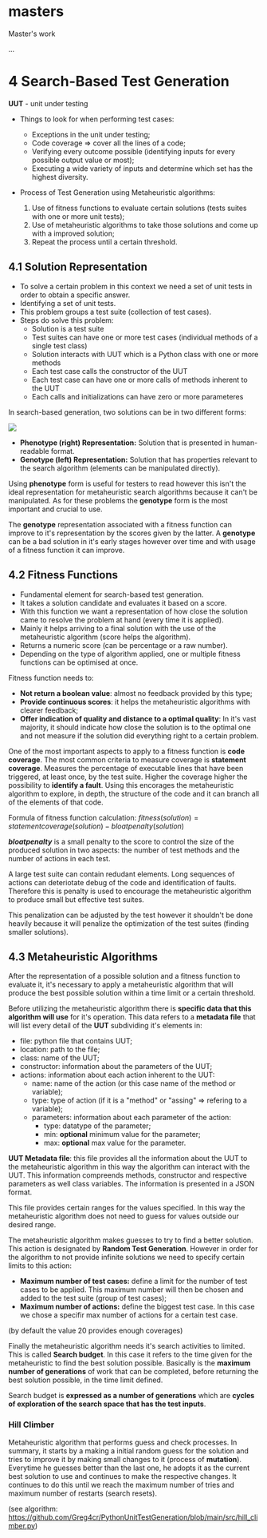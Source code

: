 # masters
Master's work

...

# 4 Search-Based Test Generation

**UUT** - unit under testing

- Things to look for when performing test cases:
    - Exceptions in the unit under testing;
    - Code coverage => cover all the lines of a code;
    - Verifying every outcome possible (identifying inputs for every possible output value or most);
    - Executing a wide variety of inputs and determine which set has the highest diversity.

- Process of Test Generation using Metaheuristic algorithms:

    1. Use of fitness functions to evaluate certain solutions (tests suites with one or more unit tests);
    2. Use of metaheuristic algorithms to take those solutions and come up with a improved solution;
    3. Repeat the process until a certain threshold.

## 4.1 Solution Representation

- To solve a certain problem in this context we need a set of unit tests in order to obtain a specific answer.
- Identifying a set of unit tests.
- This problem groups a test suite (collection of test cases).
- Steps do solve this problem:
    - Solution is a test suite
    - Test suites can have one or more test cases (individual methods of a single test class)
    - Solution interacts with UUT which is a Python class with one or more methods
    - Each test case calls the constructor of the UUT
    - Each test case can have one or more calls of methods inherent to the UUT
    - Each calls and initializations can have zero or more parameteres

In search-based generation, two solutions can be in two different forms:

![](https://i.imgur.com/OYTDVb3.png)

- **Phenotype (right) Representation:** Solution that is presented in human-readable format.
- **Genotype (left) Representation:** Solution that has properties relevant to the search algorithm (elements can be manipulated directly).

Using **phenotype** form is useful for testers to read however this isn't the ideal representation for metaheuristic search algorithms because it can't be manipulated. As for these problems the **genotype** form is the most important and crucial to use.

The **genotype** representation associated with a fitness function can improve to it's representation by the scores given by the latter. A **genotype** can be a bad solution in it's early stages however over time and with usage of a fitness function it can improve.

## 4.2 Fitness Functions

- Fundamental element for search-based test generation.
- It takes a solution candidate and evaluates it based on a score.
- With this function we want a representation of how close the solution came to resolve the problem at hand (every time it is applied).
- Mainly it helps arriving to a final solution with the use of the metaheuristic algorithm (score helps the algorithm).
- Returns a numeric score (can be percentage or a raw number).
- Depending on the type of algorithm applied, one or multiple fitness functions can be optimised at once.

Fitness function needs to:
- **Not return a boolean value**: almost no feedback provided by this type;
- **Provide continuous scores**: it helps the metaheuristic algorithms with clearer feedback;
- **Offer indication of quality and distance to a optimal quality**: In it's vast majority, it should indicate how close the solution is to the optimal one and not measure if the solution did everything right to a certain problem.

One of the most important aspects to apply to a fitness function is **code coverage**. The most common criteria to measure coverage is **statement coverage**. Measures the percentage of executable lines that have been triggered, at least once, by the test suite. Higher the coverage higher the possibility to **identify a fault**. Using this encorages the metaheuristic algorithm to explore, in depth, the structure of the code and it can branch all of the elements of that code.

Formula of fitness function calculation:
$fitness(solution) = statement coverage(solution) − bloat penalty(solution)$

**$bloatpenalty$** is a small penalty to the score to control the size of the produced solution in two aspects:
the number of test methods and the number of actions in each test.

A large test suite can contain redudant elements. Long sequences of actions can deteriotate debug of the code and identification of faults. Therefore this is penalty is used to encourage the metaheuristic algorithm to produce small but effective test suites.

This penalization can be adjusted by the test however it shouldn't be done heavily because it will penalize the optimization of the test suites (finding smaller solutions).

## 4.3 Metaheuristic Algorithms

After the representation of a possible solution and a fitness function to evaluate it, it's necessary to apply a metaheuristic algorithm that will produce the best possible solution within a time limit or a certain threshold.

Before utilizing the metaheuristic algorithm there is **specific data that this algorithm will use** for it's operation. This data refers to a **metadata file** that will list every detail of the **UUT** subdividing it's elements in:

- file: python file that contains UUT;
- location: path to the file;
- class: name of the UUT;
- constructor: information about the parameters of the UUT;
- actions: information about each action inherent to the UUT:
    - name: name of the action (or this case name of the method or variable);
    - type: type of action (if it is a "method" or "assing" => refering to a variable);
    - parameters: information about each parameter of the action:
        - type: datatype of the parameter;
        - min: **optional** minimum value for the parameter;
        - max: **optional** max value for the parameter.

**UUT Metadata file**: this file provides all the information about the UUT to the metaheuristic algorithm in this way the algorithm can interact with the UUT. This information compreends methods, constructor and respective parameters as well class variables. The information is presented in a JSON format.

This file provides certain ranges for the values specified. In this way the metaheuristic algorithm does not need to guess for values outside our desired range.

The metaheuristic algorithm makes guesses to try to find a better solution. This action is designated by **Random Test Generation**. However in order for the algorithm to not provide infinite solutions we need to specify certain limits to this action:

- **Maximum number of test cases:** define a limit for the number of test cases to be applied. This maximum number will then be chosen and added to the test suite (group of test cases);
- **Maximum number of actions:** define the biggest test case. In this case we chose a specifir max number of actions for a certain test case.

(by default the value 20 provides enough coverages)

Finally the metaheuristic algorithm needs it's search activities to limited. This is called **Search budget**. In this case it refers to the time given for the metaheuristic to find the best solution possible. Basically is the **maximum number of generations** of work that can be completed, before returning the best solution possible, in the time limit defined.

Search budget is **expressed as a number of generations** which are **cycles of exploration of the search space that has the test inputs**.

### Hill Climber

Metaheuristic algorithm that performs guess and check processes. In summary, it starts by a making a initial random guess for the solution and tries to improve it by making small changes to it (process of **mutation**). Everytime he guesses better than the last one, he adopts it as the current best solution to use and continues to make the respective changes. It continues to do this until we reach the maximum number of tries and maximum number of restarts (search resets).

(see algorithm: https://github.com/Greg4cr/PythonUnitTestGeneration/blob/main/src/hill_climber.py)












